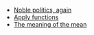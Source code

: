 
* [Noble politics, again](https://lisds.github.io/textbook/wild-pandas/noble_politics.html)
* [Apply
  functions](https://lisds.github.io/textbook/functions-conditionals/apply_functions)
* [The meaning of the
  mean](https://lisds.github.io/textbook/mean-slopes/mean_meaning.html)
